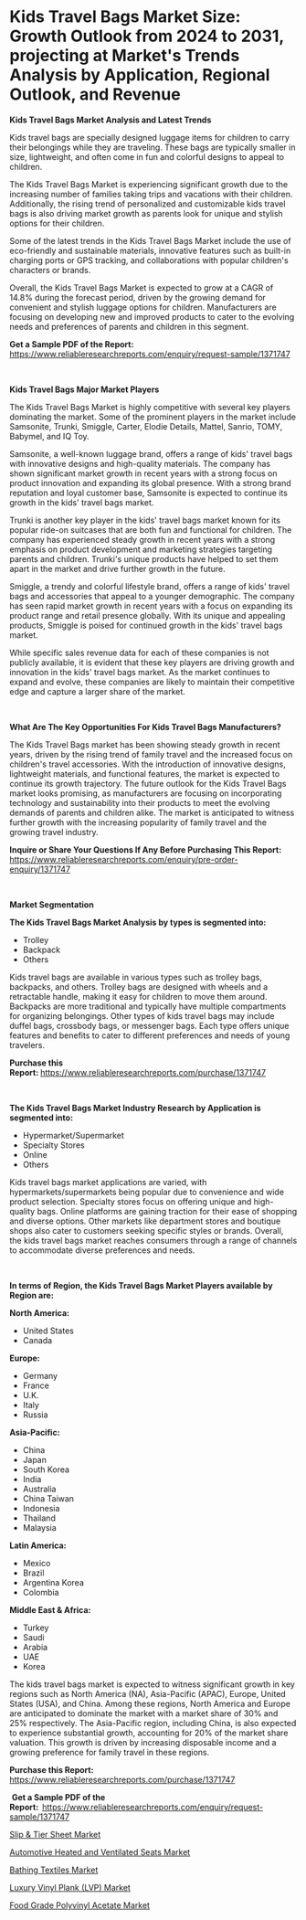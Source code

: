 <p><h1>Kids Travel Bags Market Size: Growth Outlook from 2024 to 2031, projecting at Market's Trends Analysis by Application, Regional Outlook, and Revenue</h1></p><p><strong>Kids Travel Bags Market Analysis and Latest Trends</strong></p>
<p><p>Kids travel bags are specially designed luggage items for children to carry their belongings while they are traveling. These bags are typically smaller in size, lightweight, and often come in fun and colorful designs to appeal to children.</p><p>The Kids Travel Bags Market is experiencing significant growth due to the increasing number of families taking trips and vacations with their children. Additionally, the rising trend of personalized and customizable kids travel bags is also driving market growth as parents look for unique and stylish options for their children.</p><p>Some of the latest trends in the Kids Travel Bags Market include the use of eco-friendly and sustainable materials, innovative features such as built-in charging ports or GPS tracking, and collaborations with popular children's characters or brands.</p><p>Overall, the Kids Travel Bags Market is expected to grow at a CAGR of 14.8% during the forecast period, driven by the growing demand for convenient and stylish luggage options for children. Manufacturers are focusing on developing new and improved products to cater to the evolving needs and preferences of parents and children in this segment.</p></p>
<p><strong>Get a Sample PDF of the Report:&nbsp;</strong> <a href="https://www.reliableresearchreports.com/enquiry/request-sample/1371747">https://www.reliableresearchreports.com/enquiry/request-sample/1371747</a></p>
<p>&nbsp;</p>
<p><strong>Kids Travel Bags Major Market Players</strong></p>
<p><p>The Kids Travel Bags Market is highly competitive with several key players dominating the market. Some of the prominent players in the market include Samsonite, Trunki, Smiggle, Carter, Elodie Details, Mattel, Sanrio, TOMY, Babymel, and IQ Toy. </p><p>Samsonite, a well-known luggage brand, offers a range of kids' travel bags with innovative designs and high-quality materials. The company has shown significant market growth in recent years with a strong focus on product innovation and expanding its global presence. With a strong brand reputation and loyal customer base, Samsonite is expected to continue its growth in the kids' travel bags market.</p><p>Trunki is another key player in the kids' travel bags market known for its popular ride-on suitcases that are both fun and functional for children. The company has experienced steady growth in recent years with a strong emphasis on product development and marketing strategies targeting parents and children. Trunki's unique products have helped to set them apart in the market and drive further growth in the future.</p><p>Smiggle, a trendy and colorful lifestyle brand, offers a range of kids' travel bags and accessories that appeal to a younger demographic. The company has seen rapid market growth in recent years with a focus on expanding its product range and retail presence globally. With its unique and appealing products, Smiggle is poised for continued growth in the kids' travel bags market.</p><p>While specific sales revenue data for each of these companies is not publicly available, it is evident that these key players are driving growth and innovation in the kids' travel bags market. As the market continues to expand and evolve, these companies are likely to maintain their competitive edge and capture a larger share of the market.</p></p>
<p>&nbsp;</p>
<p><strong>What Are The Key Opportunities For Kids Travel Bags Manufacturers?</strong></p>
<p><p>The Kids Travel Bags market has been showing steady growth in recent years, driven by the rising trend of family travel and the increased focus on children's travel accessories. With the introduction of innovative designs, lightweight materials, and functional features, the market is expected to continue its growth trajectory. The future outlook for the Kids Travel Bags market looks promising, as manufacturers are focusing on incorporating technology and sustainability into their products to meet the evolving demands of parents and children alike. The market is anticipated to witness further growth with the increasing popularity of family travel and the growing travel industry.</p></p>
<p><strong>Inquire or Share Your Questions If Any Before Purchasing This Report:</strong> <a href="https://www.reliableresearchreports.com/enquiry/pre-order-enquiry/1371747">https://www.reliableresearchreports.com/enquiry/pre-order-enquiry/1371747</a></p>
<p>&nbsp;</p>
<p><strong>Market Segmentation</strong></p>
<p><strong>The Kids Travel Bags Market Analysis by types is segmented into:</strong></p>
<p><ul><li>Trolley</li><li>Backpack</li><li>Others</li></ul></p>
<p><p>Kids travel bags are available in various types such as trolley bags, backpacks, and others. Trolley bags are designed with wheels and a retractable handle, making it easy for children to move them around. Backpacks are more traditional and typically have multiple compartments for organizing belongings. Other types of kids travel bags may include duffel bags, crossbody bags, or messenger bags. Each type offers unique features and benefits to cater to different preferences and needs of young travelers.</p></p>
<p><strong>Purchase this Report:&nbsp;</strong><a href="https://www.reliableresearchreports.com/purchase/1371747">https://www.reliableresearchreports.com/purchase/1371747</a></p>
<p>&nbsp;</p>
<p><strong>The Kids Travel Bags Market Industry Research by Application is segmented into:</strong></p>
<p><ul><li>Hypermarket/Supermarket</li><li>Specialty Stores</li><li>Online</li><li>Others</li></ul></p>
<p><p>Kids travel bags market applications are varied, with hypermarkets/supermarkets being popular due to convenience and wide product selection. Specialty stores focus on offering unique and high-quality bags. Online platforms are gaining traction for their ease of shopping and diverse options. Other markets like department stores and boutique shops also cater to customers seeking specific styles or brands. Overall, the kids travel bags market reaches consumers through a range of channels to accommodate diverse preferences and needs.</p></p>
<p>&nbsp;</p>
<p><strong>In terms of Region, the Kids Travel Bags Market Players available by Region are:</strong></p>
<p>
    <p> <strong> North America: </strong>
        <ul>
            <li>United States</li>
            <li>Canada</li>
        </ul>
        </p> 
    <p> <strong> Europe: </strong>
        <ul>
            <li>Germany</li>
            <li>France</li>
            <li>U.K.</li>
            <li>Italy</li>
            <li>Russia</li>
        </ul>
        </p> 
    <p> <strong> Asia-Pacific: </strong>
        <ul>
            <li>China</li>
            <li>Japan</li>
            <li>South Korea</li>
            <li>India</li>
            <li>Australia</li>
            <li>China Taiwan</li>
            <li>Indonesia</li>
            <li>Thailand</li>
            <li>Malaysia</li>
        </ul>
        </p> 
    <p> <strong> Latin America: </strong>
        <ul>
            <li>Mexico</li>
            <li>Brazil</li>
            <li>Argentina Korea</li>
            <li>Colombia</li>
        </ul>
        </p> 
    <p> <strong> Middle East & Africa: </strong>
        <ul>
            <li>Turkey</li>
            <li>Saudi</li>
            <li>Arabia</li>
            <li>UAE</li>
            <li>Korea</li>
        </ul>
    </p>
    </p>
<p><p>The kids travel bags market is expected to witness significant growth in key regions such as North America (NA), Asia-Pacific (APAC), Europe, United States (USA), and China. Among these regions, North America and Europe are anticipated to dominate the market with a market share of 30% and 25% respectively. The Asia-Pacific region, including China, is also expected to experience substantial growth, accounting for 20% of the market share valuation. This growth is driven by increasing disposable income and a growing preference for family travel in these regions.</p></p>
<p><strong>Purchase this Report: </strong><a href="https://www.reliableresearchreports.com/purchase/1371747">https://www.reliableresearchreports.com/purchase/1371747</a></p>
<p>&nbsp;<strong>Get a Sample PDF of the Report:&nbsp;&nbsp;</strong><a href="https://www.reliableresearchreports.com/enquiry/request-sample/1371747">https://www.reliableresearchreports.com/enquiry/request-sample/1371747</a></p>
<p><strong></strong></p>
<p><p><a href="https://issuu.com/reportprime-2/docs/slip-tier-sheet-market-size-2030.pptx">Slip & Tier Sheet Market</a></p><p><a href="https://github.com/lababdou/Market-Research-Report-List-1/blob/main/automotive-heated-and-ventilated-seats-market.md">Automotive Heated and Ventilated Seats Market</a></p><p><a href="https://issuu.com/reportprime-2/docs/bathing-textiles-market-size-2030.pptx">Bathing Textiles Market</a></p><p><a href="https://github.com/rahu1503/Market-Research-Report-List-2/blob/main/luxury-vinyl-plank-lvp-market.md">Luxury Vinyl Plank (LVP) Market</a></p><p><a href="https://github.com/Chiragrp22/Market-Research-Report-List-3/blob/main/food-grade-polyvinyl-acetate-market.md">Food Grade Polyvinyl Acetate Market</a></p></p>